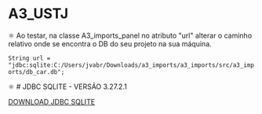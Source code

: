 # A3_USTJ

⚛️ Ao testar, na classe A3_imports_panel no atributo "url" alterar o caminho relativo onde se encontra o DB do seu projeto na sua máquina.

`String url = "jdbc:sqlite:C:/Users/jvabr/Downloads/a3_imports/a3_imports/src/a3_imports/db_car.db";`

⚛️ # JDBC SQLITE - VERSÃO 3.27.2.1 

[DOWNLOAD JDBC SQLITE](https://mvnrepository.com/artifact/org.xerial/sqlite-jdbc/3.27.2.1)
